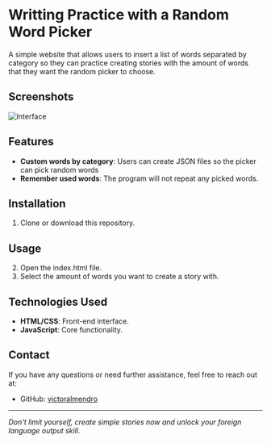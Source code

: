 # Writting Practice with a Random Word Picker

A simple website that allows users to insert a list of words separated by category so they can practice creating stories with the amount of words that they want the random picker to choose.


## Screenshots

![Interface](path-to-screenshot.png)

## Features

- **Custom words by category**: Users can create JSON files so the picker can pick random words
- **Remember used words**: The program will not repeat any picked words.

## Installation

1. Clone or download this repository.

## Usage

2. Open the index.html file.
1. Select the amount of words you want to create a story with.

## Technologies Used

- **HTML/CSS**: Front-end interface.
- **JavaScript**: Core functionality.

## Contact

If you have any questions or need further assistance, feel free to reach out at:

- GitHub: [victoralmendro](https://github.com/victoralmendro)

---

*Don't limit yourself, create simple stories now and unlock your foreign language output skill.*